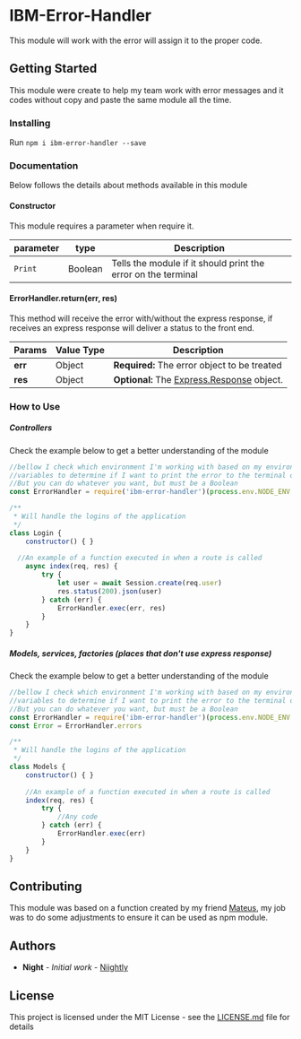# IBM-Error-Handler

This module will work with the error will assign it to the proper code.

## Getting Started

This module were create to help my team work with error messages and it codes without copy and paste the same module all the time.

### Installing

Run `npm i ibm-error-handler --save`

### Documentation
Below follows the details about methods available in this module

#### Constructor
This module requires a parameter when require it. 

| parameter | type    | Description
| ---       | ---     | ---
| `Print`   | Boolean | Tells the module if it should print the error on the terminal



#### ErrorHandler.return(err, res)
This method will receive the error with/without the express response, if receives an express response will deliver a status to the front end.

| Params | Value Type | Description |
| --- | --- | --- |
| **err** | Object | **Required:** The error object to be treated |
| **res** | Object | **Optional:** The [Express.Response](http://expressjs.com/en/4x/api.html#res) object. |


### How to Use


##### Controllers
Check the example below to get a better understanding of the module

```javascript
//bellow I check which environment I'm working with based on my environment  
//variables to determine if I want to print the error to the terminal or not.
//But you can do whatever you want, but must be a Boolean
const ErrorHandler = require('ibm-error-handler')(process.env.NODE_ENV!=='prod')

/**
 * Will handle the logins of the application
 */
class Login {
	constructor() { }
  
  //An example of a function executed in when a route is called
	async index(req, res) {
		try {
			let user = await Session.create(req.user)
			res.status(200).json(user)
		} catch (err) {
			ErrorHandler.exec(err, res)
		}
	}
}
```

##### Models, services, factories (places that don't use express response)
Check the example below to get a better understanding of the module

```javascript
//bellow I check which environment I'm working with based on my environment  
//variables to determine if I want to print the error to the terminal or not.
//But you can do whatever you want, but must be a Boolean
const ErrorHandler = require('ibm-error-handler')(process.env.NODE_ENV!=='prod')
const Error = ErrorHandler.errors

/**
 * Will handle the logins of the application
 */
class Models {
	constructor() { }
  
  	//An example of a function executed in when a route is called
	index(req, res) {
		try {
			//Any code
		} catch (err) {
			ErrorHandler.exec(err)
		}
	}
}
```


## Contributing

This module was based on a function created by my friend [Mateus](https://github.com/mateusnroll), my job was to do some adjustments to ensure it can be used as npm module.

## Authors

* **Night** - *Initial work* - [Niightly](https://github.com/niightly)

## License

This project is licensed under the MIT License - see the [LICENSE.md](LICENSE.md) file for details
